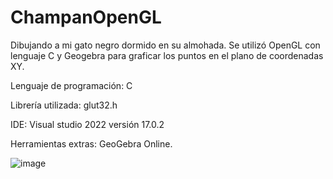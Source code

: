 # ChampanOpenGL
Dibujando a mi gato negro dormido en su almohada. 
Se utilizó OpenGL con lenguaje C y Geogebra para graficar los puntos en el plano de coordenadas XY.

Lenguaje de programación: C

Librería utilizada: glut32.h

IDE: Visual studio 2022 versión 17.0.2

Herramientas extras: GeoGebra Online. 

![image](https://user-images.githubusercontent.com/84696500/144718525-f27eb458-227c-4d1e-bab9-8d73e5f3fe35.png)
